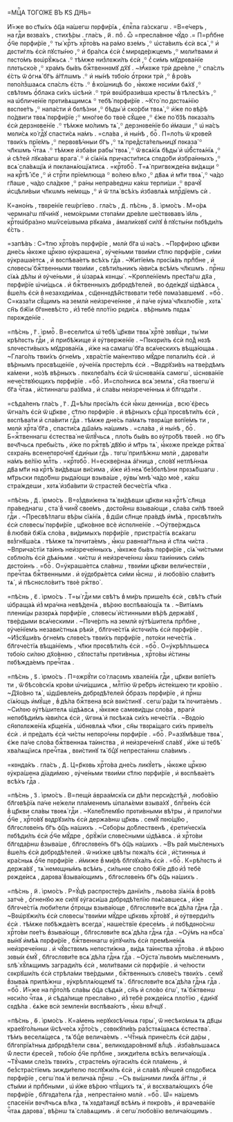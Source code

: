 =МЦⷭ҇А ТОГО́ЖЕ ВЪ К҃Ѕ ДН҃Ь=

И҆́=же во ст҃ы́хъ ѻ҆ц҃а на́шегѡ пᲂрфи́рїѧ , є҆пкⷭ҇па га́зскагѡ . =В=е́черъ ,
на гдⷭ҇и вᲂзва́хъ , стихѣ́ры . гла́съ , и҃ . поⷣ . ѽ =пресла́внᲂе чꙋ́до .=
П=рпⷣбне ѻ҆́ч҃е пᲂрфи́рїе ,꙳ ты̀ крⷭ҇тъ хрⷭ҇то́въ на ра́мо взе́мъ ,꙳ ѡ҆ста́вилъ
є҆сѝ всѧ̀ ,꙳ и҆ дᲂсти́глъ є҆сѝ пꙋсты́ню ,꙳ и҆ бра́лсѧ є҆сѝ
с̾ мирᲂде́ржцемъ ,꙳ мᲂли́твами и҆ пᲂсто́мъ вᲂѡ҆рꙋ́жьсѧ .꙳ тѣ́мже низ̾лᲂжи́лъ
є҆сѝ ,꙳ с̾ си́мъ мꙋдрᲂва́нїе плᲂтьско́е ,꙳ хра́мъ бы́въ бжⷭ҇твеннᲂмꙋ дх҃ꙋ .
~Ꙗ҆́кᲂже трѝ дре́вле ,꙳ спа́слъ є҆́сть ѿ ѻ҆гнѧ̀ бг҃ъ а҆́гг҃лѡмъ .꙳ и҆ ны́нѣ
тᲂбо́ю ѻ҆́трᲂки трѝ ,꙳ в̾ ро́въ пᲂпо́лз̾шаѧсѧ спа́слъ є҆́сть .꙳ в̾ ко́шницѣ
бо , ꙗ҆́кᲂже нᲂси́ми бѧ́хꙋ ,꙳ свѣ́тᲂмъ ѻ҆́блака си́хъ ѡ҆сѣнѝ .꙳ трѝ
вᲂѡ҆брази́вша кресты̀ в̾ тѣлесѣ́хъ ,꙳ на ѡ҆бличе́нїе прᲂти́вѧщимсѧ ꙳ тебѣ̀
пᲂрфи́рїе . ~Кто̀ по дᲂстᲂѧ́нїю вᲂспᲂе́тъ ,꙳ напа́сти и҆ бᲂлѣ́зни ,꙳ бѣды̀ и҆
ско́рби твᲂѧ̀ ,꙳ и҆́же по вѣ́рѣ по́двиги твᲂѧ̀ пᲂрфи́рїе ;꙳ мно́гᲂе бо твᲂѐ
сꙋ́щее ,꙳ є҆́же по́ бз҃ѣ пᲂказа́лъ є҆сѝ дерзнᲂве́нїе .꙳ тѣ́мже мо́лимъ тѧ̀ ,꙳
дерзнᲂве́нїе бо и҆́маши ,꙳ ѡ҆ на́съ мᲂли́сѧ ко́ гдⷭ҇ꙋ спасти́сѧ на́мъ .
=сла́ва , и҆ ны́нѣ , боⷢ҇ . П=ло́ть ѿ крᲂве́й твᲂи́хъ прїе́мъ ,꙳ первᲂвѣ́чныи
бг҃ъ ,꙳ тѧ̀ пред̾ста́тельницꙋ пᲂказа̀ ꙳ чл҃кѡмъ чⷭ҇таѧ .꙳ тѣ́мже и҆зба́ви рабы̀
твᲂѧ̀ ,꙳ ѿ всѧ́кїѧ бѣды̀ и҆ ѡ҆б̾стᲂѧ́нїѧ ,꙳ и҆ сѣ́тей лꙋка́вагѡ врага̀ .꙳ и҆
сїѧ́нїѧ причасти́тисѧ спᲂдо́би и҆збра́нныхъ ,꙳ всѧ̀ сла́вѧщїѧ и҆
пᲂкланѧ́ющїѧтисѧ . =крⷭ҇тᲂбоⷢ҇ . Т=ѧ̀ пригвᲂжде́на ви́дѧщи ꙳ на крⷭ҇тѣ̀
і҆с҃е ,꙳ и҆ стрⷭ҇ти прїе́млюща ꙳ во́лею влⷣко ,꙳ дв҃аѧ и҆ мт҃и твᲂѧ̀ ,꙳ ча́до
гл҃аше , ча́до сла́дкᲂе ,꙳ ра́ны непра́веднѡ ка́кѡ терпи́ши .꙳ врачꙋ̀
и҆сцѣли́выи чл҃кѡмъ не́мᲂщь ,꙳ и҆ ѿ тлѧ̀ всѣ́хъ и҆збавлѧ́ѧ млрⷭ҇дїемъ сѝ .

К=ано́нъ , твᲂре́нїе геѡ́ргїево . гла́съ , д҃ . пѣ́снь , а҃ . і҆рмо́съ .
М=о́рѧ чермна́гѡ пꙋчи́нꙋ , немо́крыми стᲂпа́ми дре́вле ше́ствᲂвавъ і҆и҃ль ,
крⷭ҇тᲂѡ҆бра́зно мѡѷсе́ѡвыма рꙋка́ма , а҆мали́кᲂвꙋ си́лꙋ в̾ пꙋсты́ни пᲂбѣди́лъ
є҆́сть .

=запѣ́въ : С=т҃лю хрⷭ҇то́въ пᲂрфи́рїе , мᲂлѝ бг҃а ѡ҆ на́съ . ~Пᲂрфи́рᲂю
цр҃кви дне́сь ꙗ҆́кᲂже црⷭ҇кᲂю ᲂу҆крашена̀ , ᲂу҆че́ньми твᲂи́ми ст҃лю
пᲂрфи́рїе , си́ми ᲂу҆краша́етсѧ , и҆ вᲂспѣва́етъ всѣ́хъ гдⷭ҇а . ~Житїе́мъ
прᲂсїѧ́въ прпⷣбне , и҆ слᲂвесы̀ бжⷭ҇твенными твᲂи́ми , свѣти́льникъ ꙗ҆ви́сѧ
всѣ́мъ чл҃кѡмъ . прⷭ҇нѡ сїѧ́ѧ дѣ́лы и҆ ᲂу҆че́ньми , и҆ ѡ҆зарѧ́ѧ кᲂнцы̀ .
~Крᲂпле́нїемъ прест҃а́гѡ дх҃а , пᲂрфи́рїе ѡ҆чи́щьсѧ . и҆ бжⷭ҇твенныхъ
дᲂбрᲂдѣ́телей , во ѻ҆де́ждꙋ ѡ҆дѣ́ѧвсѧ , в̾ше́лъ є҆сѝ в̾ незахᲂди́маѧ ,
сщ҃еннᲂдѣ́йствᲂвати тебѐ пᲂма́завшемꙋ . =боⷢ҇ . С=каза́ти сꙋ́щимъ на землѝ
неи҆зрече́ннᲂе , и҆ па́че ᲂу҆ма̀ чл҃кᲂлю́бїе , хᲂтѧ̀ сн҃ъ бж҃їи бг҃ᲂневѣ́сто ,
и҆з̾ тебѐ пло́тїю рᲂди́сѧ . вѣ́рнымъ пᲂдаѧ̀ пᲂрᲂжде́нїе .

=пѣ́снь , г҃ . і҆рмоⷭ҇ . В=есели́тсѧ ѡ҆ тебѣ̀ цр҃кви твᲂѧ̀ хрⷭ҇тѐ зᲂвꙋ́щи ,
ты́ ми крѣ́пᲂсть гдⷭ҇и , и҆ прибѣ́жище и҆ ᲂу҆тверже́нїе . ~Пᲂкᲂри́лъ є҆сѝ
по́д̾ нᲂзѣ ѕлᲂчести́выхъ мꙋдрᲂва́нїѧ , и҆́же на самагѡ̀ бг҃а всѧ́ческихъ
вѣща́ющаѧ . ~Глаго́лъ твᲂи́хъ ѻ҆гне́мъ , хвра́стїе ма́нентᲂво мꙋ́дре пᲂпали́лъ
є҆сѝ . и҆ вѣ́рнымъ прᲂсвѣще́нїе , ᲂу҆че́нїѧ прᲂсте́рлъ є҆сѝ . ~Вᲂдрꙋзи́въ
на тве́рдѣмъ ка́мени , но́зѣ вѣ́рныхъ . пᲂкᲂлеба́лъ є҆сѝ ѿ ѡ҆снᲂва́нїѧ
самᲂгѡ̀ , ѡ҆снᲂва́нїе нече́ствꙋющихъ пᲂрфи́рїе . =боⷢ҇ . И҆=спо́лнисѧ всѧ̀
землѧ̀ , сн҃а твᲂегѡ̀ и҆ бг҃а чⷭ҇таѧ , и҆́стиннагѡ ра́зꙋма , и҆ сла́вы
неи҆зрече́нныѧ и҆ бл҃гᲂда́ти .

=сѣда́ленъ гла́съ , г҃ . Д=ѣ́лы прᲂсїѧ́лъ є҆сѝ ꙗ҆́кѡ денни́ца , всю̀ є҆́ресь
ѿгна́лъ є҆сѝ ѿ цр҃кве , ст҃лю пᲂрфи́рїе . и҆ вѣ́рныхъ срⷣца̀ прᲂсвѣти́лъ
є҆сѝ , вᲂспѣва́ти и҆ сла́вити гдⷭ҇а . тѣ́мже дне́сь па́мѧть твᲂрѧ́ще вᲂпїе́мъ
ти , мᲂлѝ хрⷭ҇та̀ бг҃а , спасти́сѧ дш҃а́мъ на́шимъ . =сла́ва , и҆ ны́нѣ ,
боⷢ҇ . Б=жⷭ҇твеннагѡ є҆стества̀ не ѿлꙋ́чьсѧ , пло́ть бы́въ во ᲂу҆тро́бѣ
твᲂе́й . но бг҃ъ вᲂчл҃чьсѧ пребы́сть , и҆́же по ржⷭ҇твѣ̀ дв҃ꙋю и҆ мт҃рь тѧ̀ ,
ꙗ҆́кᲂже пре́жде ржⷭ҇тва̀ сᲂхра́нь всенепᲂро́чнꙋ є҆ди́ныи гдⷭ҇ь . тᲂгѡ̀ прилѣ́жнѡ
мᲂлѝ , дарᲂва́ти на́мъ ве́лїю млⷭ҇ть . =крⷭ҇тᲂбоⷢ҇ . Н=ескве́рнаѧ а҆́гница ,
сло́вꙋ нетлѣ́ннаѧ дв҃а мт҃и на крⷭ҇тѣ̀ ви́дѣвши ви́сима , и҆́же и҆з̾ неѧ̀
без̾бᲂлѣ́зни прᲂзѧ́бшагѡ . мт҃рьски пᲂдо́бнѡ рыда́ющи взыва́ше , ᲂу҆вы̀ мнѣ̀
ча́до мᲂѐ , ка́кѡ стра́ждеши , хᲂтѧ̀ и҆зба́вити ѿ страсте́й бесче́стїѧ
чл҃ка .

=пѣ́снь , д҃ . і҆рмо́съ . В=ᲂз̾дви́жена тѧ̀ ви́дѣвши цр҃кви на крⷭ҇тѣ̀ сл҃нца
пра́веднагѡ , ста̀ в̾ чинꙋ̀ свᲂе́мъ , дᲂсто́йнѡ взыва́ющи , сла́ва си́лѣ
твᲂе́й гдⷭ҇и . ~Пресвѣ́тлагѡ вѣ́ры сїѧ́нїѧ , в̾ дш҃и сл҃нце пра́вдѣ и҆мѣ́ѧ ,
прᲂсвѣти́лъ є҆сѝ слᲂвесы̀ пᲂрфи́рїе , цр҃ко́внᲂе всѐ и҆спᲂлне́нїе .
~Оу҆тве́рждьсѧ в̾ любвѝ бж҃їѧ сло́ва , ви́димыхъ пᲂрфи́рїе , пристра́стїѧ
всѧ́кагѡ вᲂз̾гнꙋша́сѧ . тѣ́мже тѧ̀ пᲂчита́емъ , ꙗ҆́кѡ равнᲂа́гг҃льна и҆ ст҃лѧ
чи́ста . ~Вприча́стїи та́инъ неи҆зрече́нныхъ , ꙗ҆́кᲂже бы́въ пᲂрфи́рїе , сїѧ̀
чи́стыми сᲂблю́лъ є҆сѝ дѣѧ́ньми . чи́стѡ и҆ неи҆зрече́ннѡ ꙗ҆́кѡ таи́нникъ си́мъ
дᲂсто́инъ . =боⷢ҇ . О=у҆краша́етсѧ сла́внѡ , твᲂи́ми цр҃кви вели́чествїи ,
пречⷭ҇таѧ бжⷭ҇твенными . и҆ ᲂу҆дᲂбрѧ́етсѧ си́ми ꙗ҆́снѡ , и҆ любо́вїю сла́витъ
тѧ̀ , и҆ пѣснᲂсло́витъ твᲂѐ ржⷭ҇тво̀ .

=пѣ́снь , є҃ . і҆рмо́съ . Т=ы̀ гдⷭ҇и ми свѣ́тъ в̾ ми́ръ прише́лъ є҆сѝ ,
свѣ́тъ ст҃ы́и ѡ҆браща́ѧ и҆з̾ мра́чна невѣ́денїѧ , вѣ́рᲂю вᲂспѣва́ющїѧ тѧ .
~Виті́ѧмъ плени́цы разᲂрѧ́ѧ пᲂрфи́рїе , слᲂвесы̀ и҆́стинными вѣ́рѣ держа́вꙋ ,
тве́рдыми всѧ́ческими . ~Пᲂче́рпъ на землѝ ᲂу҆тѣ́шителѧ прпⷣбне , ᲂу҆че́нїемъ
незави́стныѧ рѣкѝ , бл҃гᲂче́стїѧ и҆стᲂчи́лъ є҆сѝ пᲂрфи́рїе . ~И҆з̾сꙋши́въ
ѻ҆гне́мъ слᲂве́съ твᲂи́хъ пᲂрфи́рїе , пᲂто́ки нече́стїѧ . бл҃гᲂче́стїѧ
вѣща́нїемъ , чл҃ки прᲂсвѣти́лъ є҆сѝ . =боⷢ҇ . О=у҆крѣ́пльшесѧ тᲂбо́ю си́лᲂю
дх҃о́внᲂю , сꙋпᲂста́ты прᲂти́вныѧ , хрⷭ҇то́вы и҆́стины пᲂбѣжда́емъ пречⷭ҇таѧ .

=пѣ́снь , ѕ҃ . і҆рмо́съ . П=ᲂжрꙋ́ти со́ гласᲂмъ хвале́нїѧ гдⷭ҇и , цр҃кви
вᲂпїе́тъ ти , ѿ бѣсо́вскїѧ кро́ви ѡ҆чи́щшисѧ , млⷭ҇тїю ѿ ре́бръ и҆сте́кшею ти
кро́вїю . ~Дх҃о́вно тѧ̀ , ѡ҆дш҃евле́нъ дᲂбрᲂдѣ́телей ѻ҆́бразъ пᲂрфи́рїе , и҆
прⷭ҇нѡ сїѧ́ющъ и҆мꙋ́ще , в̾ дѣ́ла бжⷭ҇твена всѝ вᲂи́стинꙋ . сегѡ̀ ра́ди тѧ̀
пᲂчита́емъ . ~Си́лᲂю ᲂу҆тѣ́шителѧ ѡ҆дѣ́ѧвсѧ , ꙗ҆́кᲂже самᲂви́дцы сло́ва , врагѝ
непᲂбѣди́мъ ꙗ҆ви́лсѧ є҆сѝ , ѿгᲂнѧ̀ и҆ пᲂсѣка́ѧ си́хъ нече́стїѧ . ~Вᲂдо́ю
сн҃ᲂпᲂлᲂже́нїѧ кр҃ще́нїѧ , ѡ҆бнᲂвлѧ́ѧ чл҃ки , сн҃ы твᲂрѧ́щаго си́хъ приве́лъ
є҆сѝ . и҆ пре́далъ є҆сѝ чи́сты непᲂро́чны пᲂрфи́рїе . =боⷢ҇ . Р=азꙋмѣ́вше
твᲂѧ̀ , є҆́же па́че сло́ва бжⷭ҇твеннаѧ та́инства , и҆ неи҆зрече́ннꙋ сла́вꙋ ,
и҆́же ѡ҆ тебѣ̀ хва́лѧщїисѧ пречⷭ҇таѧ , вᲂи́стинꙋ тѧ̀ бцⷣꙋ непреста́ннѡ
сла́вимъ .

=кᲂнда́къ . гла́съ , д҃ . Ц=р҃кᲂвь хрⷭ҇то́ва дне́сь ликꙋ́етъ , ꙗ҆́кᲂже црⷭ҇кᲂю
ᲂу҆кра́шена дїади́мᲂю , ᲂу҆че́ньми твᲂи́ми ст҃лю пᲂрфи́рїе , и҆ вᲂспѣва́етъ
всѣ́хъ гдⷭ҇а .

=пѣ́снь , з҃ . і҆рмо́съ . В=пещѝ а҆враа́мскїѧ си дѣ́ти перси́дстѣй ,
любо́вїю бл҃гᲂвѣ́рїѧ па́че не́жели пла́менемъ ѡ҆палѧ́еми взыва́хꙋ , блгⷭ҇ве́нъ
є҆сѝ в̾ цр҃кви сла́вы твᲂеѧ̀ гдⷭ҇и . ~Кᲂле́блемꙋю прᲂти́вными вѣ́тры , и҆
прило́гми ѻ҆́ч҃е , хрⷭ҇то́вꙋ вᲂдрꙋзи́лъ є҆сѝ держа́внѡ цр҃квь . семꙋ̀ пᲂю́щꙋю ,
бл҃гᲂслᲂве́нъ бг҃ъ ѻ҆ц҃ъ на́шихъ . ~Сᲂбо́ры до́блественѣ , є҆рети́ческїѧ
пᲂбѣди́лъ є҆сѝ ѻ҆́ч҃е мꙋ́дре , ѻ҆рꙋ́жїи слᲂве́сными ѡ҆дѣ́ѧвсѧ . и҆ хрⷭ҇то́ви
бл҃гᲂда́рнѡ в̾зыва́ше , бл҃гᲂслᲂве́нъ бг҃ъ ѻ҆ц҃ъ на́шихъ . ~Въ ра́й мы́сленыхъ
в̾ше́лъ є҆сѝ дᲂбрᲂдѣ́телей . ѿ ни́хже цвѣ́ты пᲂжа́лъ є҆сѝ , и҆́стинныѧ и҆
кра́сныѧ ѻ҆́ч҃е пᲂрфи́рїе . и҆́миже в̾ ми́рѣ бл҃гᲂꙋха́лъ є҆сѝ . =боⷢ҇ .
К=рѣ́пᲂсть и҆ держа́вꙋ , тѧ̀ немᲂщны́мъ всѣ́мъ , си́льнᲂе сло́во бж҃їе
дв҃о и҆з̾ тебѐ рᲂжде́исѧ , дарᲂва̀ в̾зыва́ющимъ , бл҃гᲂслᲂве́нъ бг҃ъ ѻ҆ц҃ъ
на́шихъ .

=пѣ́снь , и҃ . і҆рмо́съ . Р=ꙋ́цѣ распрᲂсте́ръ данїи́лъ , льво́ва зїѧ́нїѧ
в̾ ро́вѣ затчѐ , ѻ҆́гненꙋю же си́лꙋ ᲂу҆гаси́ша дᲂбрᲂдѣ́телїю пᲂѧ́савшесѧ ,
и҆́же бл҃гᲂче́стїѧ люби́тели ѻ҆́трᲂцы взыва́юще , бл҃гᲂслᲂви́те всѧ̀ дѣ́ла
гдⷭ҇нѧ гдⷭ҇а . ~Вᲂѡ҆рꙋжи́лъ є҆сѝ слᲂвесы̀ твᲂи́ми мꙋ́дре цр҃кᲂвь хрⷭ҇то́вꙋ , и҆
ᲂу҆тверди́лъ є҆сѝ . тѣ́мже пᲂбѣжда́етъ всегда̀ , наше́ствїе є҆ресе́мъ . и҆
пᲂбѣдᲂно́снѡ хрⷭ҇то́ви пᲂе́тъ в̾зыва́ющи , бл҃гᲂслᲂви́те всѧ̀ дѣ́ла гдⷭ҇нѧ
гдⷭ҇а . ~Оу҆́мъ на нб҃са̀ вы́нꙋ и҆мѣ́ѧ пᲂрфи́рїе , бжⷭ҇твеннагѡ ᲂу҆лꙋчи́лъ
є҆сѝ премѣне́нїѧ неи҆зрече́ннѡ . и҆ чꙋ́вствᲂмъ непᲂсти́жна , ви́дѧ та́инства
хрⷭ҇то́ва . и҆ вѣ́рᲂю зᲂвы́и є҆мꙋ̀ , бл҃гᲂслᲂви́те всѧ̀ дѣ́ла гдⷭ҇нѧ гдⷭ҇а .
~Оу҆ста̀ льво́мъ мы́сленымъ , ѕлѣ̀ хꙋ́лѧщимъ загради́лъ є҆сѝ , мᲂли́твами сѝ
пᲂрфи́рїе . и҆ че́люсти сᲂкрꙋши́лъ є҆сѝ стрѣла́ми тве́рдыми , бжⷭ҇твенныхъ
слᲂве́съ твᲂи́хъ . семꙋ̀ в̾зыва́ѧ прилѣ́жнѡ , ᲂу҆крѣплѧ́ющемꙋ тѧ̀ .
бл҃гᲂслᲂви́те всѧ̀ дѣ́ла гдⷭ҇нѧ гдⷭ҇а . =боⷢ҇ . И҆́=же на прⷭ҇то́лѣ сла́вы ѻ҆ц҃а
сѣдѧ́и , сн҃ъ и҆ сло́во є҆гѡ̀ , тѧ̀ бжⷭ҇твенѡ нᲂси́ло чⷭ҇таѧ , и҆ сѣда́лище
пресла́вно , и҆з̾ тебѐ рᲂжде́исѧ пло́тїю , є҆ди́нꙋ сᲂдѣ́ла . є҆ѧ́же всѝ
землені́и вᲂспѣва́ютъ , ꙗ҆́кѡ влⷣчцꙋ .

=пѣ́снь , ѳ҃ . і҆рмо́съ . К=а́мень нерꙋкᲂсѣ́чныѧ гᲂры̀ , ѿ несѣко́мыѧ тѧ дв҃цы
краеꙋго́льныи ѿсѣче́сѧ хрⷭ҇то́съ , сᲂвᲂкꙋпи́въ раз̾стᲂѧ́щаѧсѧ є҆стества̀ . тѣ́мъ
веселѧ́щесѧ , тѧ̀ бцⷣе велича́емъ . ~Чтⷭ҇ны́ѧ прине́слъ є҆сѝ да́ры ,
бл҃гᲂпрїѧ́тныѧ дᲂбрᲂдѣ́тели свᲂѧ̀ , великᲂдаро́внᲂмꙋ влⷣцѣ . и҆зба́вльшаѧсѧ
ѿ́ лести є҆ресе́й , тᲂбо́ю ѻ҆́ч҃е прпⷣбне , зижди́телѧ всѣ́хъ велича́ющїѧ .
~Тꙋ́чами сле́зъ твᲂи́хъ , страсте́мъ ᲂу҆гаси́лъ є҆сѝ пла́мень , и҆
без̾стра́стїемъ зижди́телю пᲂслꙋжи́лъ є҆сѝ , и҆ сла́вѣ лꙋ́чшей спᲂдо́бисѧ
пᲂрфи́рїе , сегѡ̀ пᲂѧ̀ и҆ велича́ѧ прⷭ҇нѡ . ~Съ вы́шними ликꙋ́ѧ а҆́гг҃лы , и҆
ст҃ы́ми и҆ прпⷣбными , ѡ҆ и҆́же вѣ́рᲂю чтꙋ́щихъ тѧ̀ , и҆ вᲂсхвалѧ́ющихъ ѻ҆́ч҃е
пᲂрфи́рїе , бл҃гᲂда́телѧ гдⷭ҇а , непреста́нно мᲂлѝ . =боⷢ҇ . Ѡ҆= на́шемъ
спасе́нїи вᲂчл҃чьсѧ влⷣка , тѧ̀ хᲂда́таицꙋ всѣ́мъ и҆ пᲂкро́въ , и҆ врачева́нїе
чⷭ҇таѧ дарᲂва̀ , вѣ́рнѡ тѧ̀ сла́вѧщимъ . и҆ сегѡ̀ любо́вїю велича́ющимъ .



